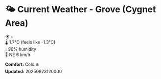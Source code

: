 # 🌤️ Current Weather - Grove (Cygnet Area)

☀️ **-**  
🌡️ 1.7°C (feels like -1.3°C)  
💧 96% humidity  
💨 NE 6 km/h  

**Comfort:** Cold ❄️  
**Updated:** 20250823120000

